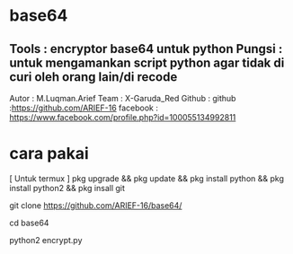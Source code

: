 # base64
Tools  : encryptor base64 untuk python
Pungsi : untuk mengamankan script python agar tidak di curi oleh orang lain/di recode
--------------------------------------------------------------------------------------
Autor  : M.Luqman.Arief
Team   : X-Garuda_Red
Github : github :https://github.com/ARIEF-16
facebook : https://www.facebook.com/profile.php?id=100055134992811

# cara pakai

[ Untuk termux ]
pkg upgrade && pkg update && pkg install python && pkg install python2 && pkg insall git

git clone https://github.com/ARIEF-16/base64/

cd base64 

python2 encrypt.py
